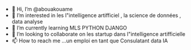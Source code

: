 - 👋 Hi, I’m @abouakouame
- 👀 I’m interested in  les l"intelligence artifficiel , la science de données , data analyse
- 🌱 I’m currently learning MLS PYTHON DJANGO 
- 💞️ I’m looking to collaborate on les startup dans l"intelligence artifficielle 
- 📫 How to reach me ...un emploi en  tant que Consulatant data IA 

<!---
abouakouame/abouakouame is a ✨ special ✨ repository because its `README.md` (this file) appears on your GitHub profile.
You can click the Preview link to take a look at your changes.
--->
